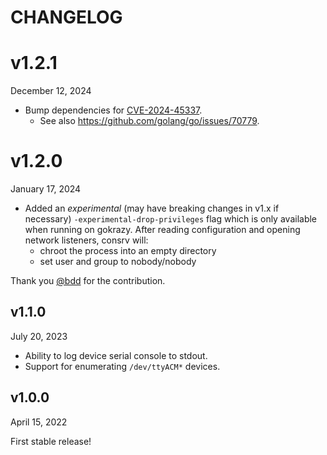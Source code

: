 # CHANGELOG

# v1.2.1
December 12, 2024

- Bump dependencies for [CVE-2024-45337](https://github.com/advisories/GHSA-v778-237x-gjrc).
  - See also https://github.com/golang/go/issues/70779.

# v1.2.0
January 17, 2024

- Added an *experimental* (may have breaking changes in v1.x if necessary)
  `-experimental-drop-privileges` flag which is only available when running on
  gokrazy. After reading configuration and opening network listeners, consrv
  will:
  - chroot the process into an empty directory
  - set user and group to nobody/nobody

Thank you [@bdd](https://github.com/bdd) for the contribution.

## v1.1.0
July 20, 2023

- Ability to log device serial console to stdout.
- Support for enumerating `/dev/ttyACM*` devices.

## v1.0.0
April 15, 2022

First stable release!
